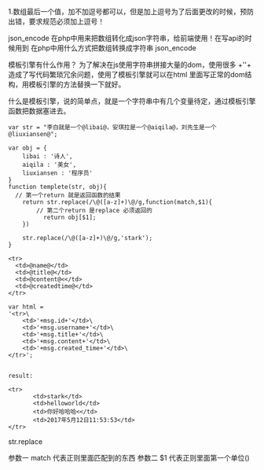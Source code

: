 1.数组最后一个值，加不加逗号都可以，但是加上逗号为了后面更改的时候，预防出错，要求规范必须加上逗号！

json_encode
在php中用来把数组转化成json字符串，给前端使用！在写api的时候用到
在php中用什么方式把数组转换成字符串 json_encode

模板引擎有什么作用？
为了解决在js使用字符串拼接大量的dom，使用很多 +''+ 造成了写代码繁琐冗余问题，使用了模板引擎就可以在html 里面写正常的dom结构，用模板引擎的方法替换一下就好。

什么是模板引擎，说的简单点，就是一个字符串中有几个变量待定，通过模板引擎函数把数据塞进去。

```
var str = "李白就是一个@libai@，安琪拉是一个@aiqila@，刘先生是一个@liuxiansen@";

var obj = {
    libai : '诗人',
    aiqila : '美女',
    liuxiansen : '程序员'
}
function templete(str, obj){
  // 第一个return 就是返回函数的结果
    return str.replace(/\@([a-z]+)\@/g,function(match,$1){
        // 第二个return 是replace 必须返回的
          return obj[$1];
    })

    str.replace(/\@([a-z]+)\@/g,'stark');
}
```



```
<tr>
  <td>@name@</td>
  <td>@title@</td>
  <td>@content@<</td>
  <td>@createdtime@</td>
</tr>

var html =
'<tr>\
    <td>'+msg.id+'</td>\
    <td>'+msg.username+'</td>\
    <td>'+msg.title+'</td>\
    <td>'+msg.content+'</td>\
    <td>'+msg.created_time+'</td>\
</tr>';


result:

<tr>
       <td>stark</td>
       <td>helloworld</td>
       <td>你好哈哈哈<</td>
       <td>2017年5月12日11:53:53</td>
</tr>
```

str.replace

参数一 match
  代表正则里面匹配到的东西
参数二 $1
  代表正则里面第一个单位()

